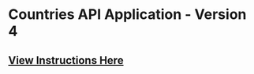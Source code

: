 # Countries API Application - Version 4

## [View Instructions Here](https://github.com/AnnieCannons/countries-app-instructions/blob/main/version-4-instructions.md)


